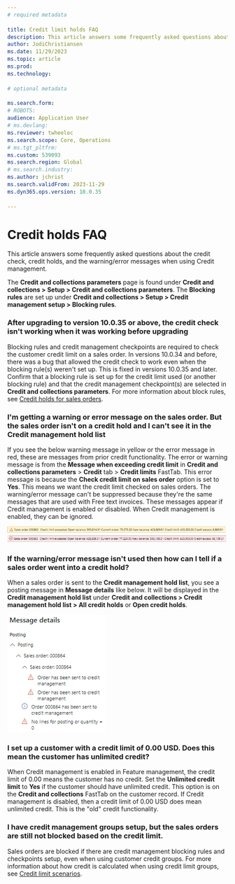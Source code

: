 ```yaml
---
# required metadata

title: Credit limit holds FAQ
description: This article answers some frequently asked questions about credit checks, credit holds and the warning and error messages used in Credit management. 
author: JodiChristiansen
ms.date: 11/29/2023
ms.topic: article
ms.prod: 
ms.technology: 

# optional metadata

ms.search.form:  
# ROBOTS: 
audience: Application User
# ms.devlang: 
ms.reviewer: twheeloc
ms.search.scope: Core, Operations
# ms.tgt_pltfrm: 
ms.custom: 539093
ms.search.region: Global
# ms.search.industry: 
ms.author: jchrist
ms.search.validFrom: 2023-11-29
ms.dyn365.ops.version: 10.0.35

---
```

# Credit holds FAQ

This article answers some frequently asked questions about the credit check, credit holds, and the warning/error messages when using Credit management. 

The **Credit and collections parameters** page is found under **Credit and collections > Setup > Credit and collections parameters**. The **Blocking rules** are set up under **Credit and collections > Setup > Credit management setup > Blocking rules**. 

### After upgrading to version 10.0.35 or above, the credit check isn't working when it was working before upgrading

Blocking rules and credit management checkpoints are required to check the customer credit limit on a sales order. In versions 10.0.34 and before, there was a bug that allowed the credit check to work even when the blocking rule(s) weren't set up. This is fixed in versions 10.0.35 and later. Confirm that a blocking rule is set up for the credit limit used (or another blocking rule) and that the credit management checkpoint(s) are selected in **Credit and collections parameters**. For more information about block rules, see [Credit holds for sales orders](cm-sales-order-credit-holds.md). 

### I'm getting a warning or error message on the sales order. But the sales order isn't on a credit hold and I can't see it in the Credit management hold list 

If you see the below warning message in yellow or the error message in red, these are messages from prior credit functionality. The error or warning message is from the **Message when exceeding credit limit** in **Credit and collections parameters** > **Credit** tab > **Credit limits** FastTab. This error message is because the **Check credit limit on sales order** option is set to **Yes**. This means we want the credit limit checked on sales orders. The warning/error message can't be suppressed because they're the same messages that are used with Free text invoices. These messages appear if Credit management is enabled or disabled. When Credit management is enabled, they can be ignored. 

[![Sales order warning and error message.](./media/SalesOrderWarning.png)](./media/SalesOrderWarning.png)

### If the warning/error message isn't used then how can I tell if a sales order went into a credit hold?

When a sales order is sent to the **Credit management hold list**, you see a posting message in **Message details** like below. It will be displayed in the **Credit management hold list** under **Credit and collections > Credit management hold list > All credit holds** or **Open credit holds**. 

[![CreditManagmentError.](./media/CreditManagementError.png)](./media/CreditManagementError.png)

### I set up a customer with a credit limit of 0.00 USD. Does this mean the customer has unlimited credit? 

When Credit management is enabled in Feature management, the credit limit of 0.00 means the customer has no credit. Set the **Unlimited credit limit** to **Yes** if the customer should have unlimited credit. This option is on the **Credit and collections** FastTab on the customer record. If Credit management is disabled, then a credit limit of 0.00 USD does mean unlimited credit. This is the "old" credit functionality. 

### I have credit management groups setup, but the sales orders are still not blocked based on the credit limit. 

Sales orders are blocked if there are credit management blocking rules and checkpoints setup, even when using customer credit groups. For more information about how credit is calculated when using credit limit groups, see [Credit limit scenarios](credit-limit-scenarios.md). 



